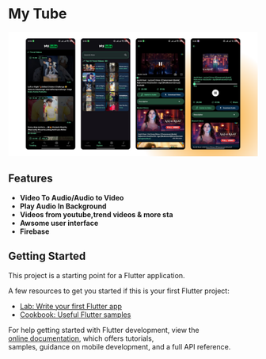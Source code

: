 # My Tube

![Cover Image](https://raw.githubusercontent.com/shakibalhasan-code/youtube_clone/refs/heads/master/muytube.png)

## Features

- **Video To Audio/Audio to Video**
- **Play Audio In Background**
- **Videos from youtube,trend videos & more sta**
- **Awsome user interface**
- **Firebase**


## Getting Started

This project is a starting point for a Flutter application.

A few resources to get you started if this is your first Flutter project:

- [Lab: Write your first Flutter app](https://docs.flutter.dev/get-started/codelab)  
- [Cookbook: Useful Flutter samples](https://docs.flutter.dev/cookbook)

For help getting started with Flutter development, view the  
[online documentation](https://docs.flutter.dev/), which offers tutorials,  
samples, guidance on mobile development, and a full API reference.
